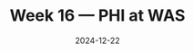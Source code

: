 ---
layout: game
title: Week 16 — PHI at WAS
season: 2024
game_id: 2024_16_PHI_WAS
week: 16
date: 2024-12-22
home_team: WAS
away_team: PHI
final_home: 
final_away: 
pbp_url: /assets/data/pbp/2024/2024_16_PHI_WAS.csv.gz
---